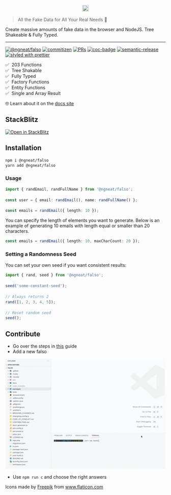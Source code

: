 <p align="center">
 <img width="20%" height="20%" src="logo.png">
</p>

> All the Fake Data for All Your Real Needs 🙂

Create massive amounts of fake data in the browser and NodeJS. Tree Shakeable & Fully Typed.

<hr />

<p align="center">

[![@ngneat/falso](https://github.com/ngneat/falso/actions/workflows/ci.yml/badge.svg)](https://github.com/ngneat/falso/actions/workflows/ci.yml)
[![commitizen](https://img.shields.io/badge/commitizen-friendly-brightgreen.svg?style=flat-square)]()
[![PRs](https://img.shields.io/badge/PRs-welcome-brightgreen.svg?style=flat-square)]()
[![coc-badge](https://img.shields.io/badge/codeof-conduct-ff69b4.svg?style=flat-square)](CODE_OF_CONDUCT.md)
[![semantic-release](https://img.shields.io/badge/%20%20%F0%9F%93%A6%F0%9F%9A%80-semantic--release-e5079.svg?style=flat-square)](https://github.com/semantic-release/semantic-release)
[![styled with prettier](https://img.shields.io/badge/styled_with-prettier-ff69b4.svg?style=flat-square)](https://github.com/prettier/prettier)

</p>

✅ &nbsp;203 Functions  
✅ &nbsp;Tree Shakable  
✅ &nbsp;Fully Typed  
✅ &nbsp;Factory Functions  
✅ &nbsp;Entity Functions  
✅ &nbsp;Single and Array Result

🤓 Learn about it on the [docs site](https://ngneat.github.io/falso/) <br>

## StackBlitz

[![Open in StackBlitz](https://developer.stackblitz.com/img/open_in_stackblitz_small.svg)](https://stackblitz.com/edit/typescript-pj5epp?file=index.ts)

## Installation

```
npm i @ngneat/falso
yarn add @ngneat/falso
```

### Usage

```ts
import { randEmail, randFullName } from '@ngneat/falso';

const user = { email: randEmail(), name: randFullName() };

const emails = randEmail({ length: 10 });
```

You can specify the length of elements you want to generate. Below is an example of generating 10 emails with length equal or smaller than 20 characters.

```ts
const emails = randEmail({ length: 10, maxCharCount: 20 });
```

### Setting a Randomness Seed

You can set your own seed if you want consistent results:

```ts
import { rand, seed } from '@ngneat/falso';

seed('some-constant-seed');

// Always returns 2
rand([1, 2, 3, 4, 5]);

// Reset random seed
seed();
```

## Contribute

- Go over the steps in [this](https://github.com/firstcontributions/first-contributions) guide
- Add a new falso

![contribute](contribute.gif)

- Use `npm run c` and choose the right answers

<div>Icons made by <a href="https://www.freepik.com" title="Freepik">Freepik</a> from <a href="https://www.flaticon.com/" title="Flaticon">www.flaticon.com</a></div>
